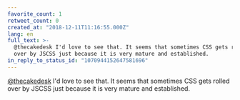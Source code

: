 ```yaml
---
favorite_count: 1
retweet_count: 0
created_at: "2018-12-11T11:16:55.000Z"
lang: en
full_text: >-
  @thecakedesk I'd love to see that. It seems that sometimes CSS gets rolled
  over by JSCSS just because it is very mature and established.
in_reply_to_status_id: "1070944152647581696"
---
```


[@thecakedesk](https://twitter.com/thecakedesk) I'd love to see that. It seems
that sometimes CSS gets rolled over by JSCSS just because it is very mature and
established.
